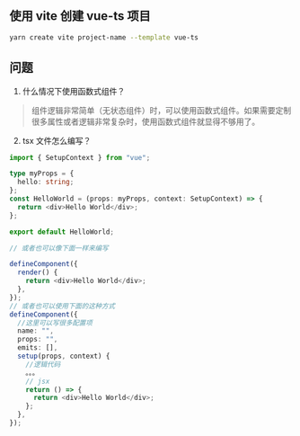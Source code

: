 ## 使用 vite 创建 vue-ts 项目

```bash
yarn create vite project-name --template vue-ts
```

## 问题

1. 什么情况下使用函数式组件？

> 组件逻辑非常简单（无状态组件）时，可以使用函数式组件。如果需要定制很多属性或者逻辑非常复杂时，使用函数式组件就显得不够用了。

2. tsx 文件怎么编写？

```ts
import { SetupContext } from "vue";

type myProps = {
  hello: string;
};
const HelloWorld = (props: myProps, context: SetupContext) => {
  return <div>Hello World</div>;
};

export default HelloWorld;

// 或者也可以像下面一样来编写

defineComponent({
  render() {
    return <div>Hello World</div>;
  },
});
// 或者也可以使用下面的这种方式
defineComponent({
  //这里可以写很多配置项
  name: "",
  props: "",
  emits: [],
  setup(props, context) {
    //逻辑代码
    。。。
    // jsx
    return () => {
      return <div>Hello World</div>;
    };
  },
});
```
